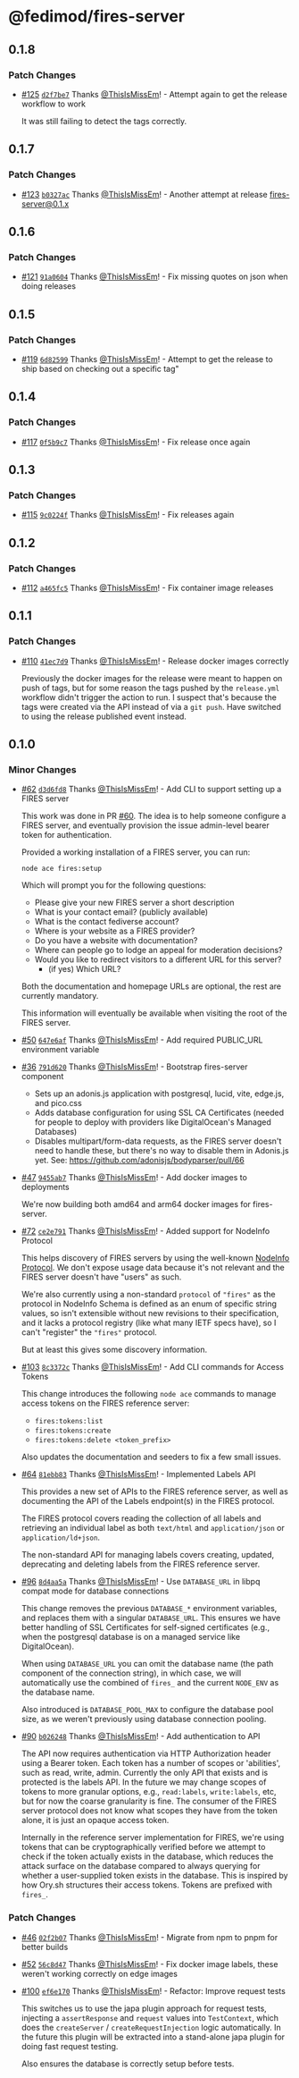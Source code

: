 # @fedimod/fires-server

## 0.1.8

### Patch Changes

- [#125](https://github.com/fedimod/fires/pull/125) [`d2f7be7`](https://github.com/fedimod/fires/commit/d2f7be786857367c4efae05786f3561f2853fecb) Thanks [@ThisIsMissEm](https://github.com/ThisIsMissEm)! - Attempt again to get the release workflow to work

  It was still failing to detect the tags correctly.

## 0.1.7

### Patch Changes

- [#123](https://github.com/fedimod/fires/pull/123) [`b0327ac`](https://github.com/fedimod/fires/commit/b0327ac0d54efbc05ab7067f11eff58fa3e717ed) Thanks [@ThisIsMissEm](https://github.com/ThisIsMissEm)! - Another attempt at release fires-server@0.1.x

## 0.1.6

### Patch Changes

- [#121](https://github.com/fedimod/fires/pull/121) [`91a0604`](https://github.com/fedimod/fires/commit/91a0604ec705ddf773f388484b71da2e7d69391b) Thanks [@ThisIsMissEm](https://github.com/ThisIsMissEm)! - Fix missing quotes on json when doing releases

## 0.1.5

### Patch Changes

- [#119](https://github.com/fedimod/fires/pull/119) [`6d82599`](https://github.com/fedimod/fires/commit/6d825995d9f352305240b34d6aae8041f9c1b243) Thanks [@ThisIsMissEm](https://github.com/ThisIsMissEm)! - Attempt to get the release to ship based on checking out a specific tag"

## 0.1.4

### Patch Changes

- [#117](https://github.com/fedimod/fires/pull/117) [`0f5b9c7`](https://github.com/fedimod/fires/commit/0f5b9c7c6f92abf286d67e62858c04698460c546) Thanks [@ThisIsMissEm](https://github.com/ThisIsMissEm)! - Fix release once again

## 0.1.3

### Patch Changes

- [#115](https://github.com/fedimod/fires/pull/115) [`9c0224f`](https://github.com/fedimod/fires/commit/9c0224f5ac66d167145068daf001409ee7958ac0) Thanks [@ThisIsMissEm](https://github.com/ThisIsMissEm)! - Fix releases again

## 0.1.2

### Patch Changes

- [#112](https://github.com/fedimod/fires/pull/112) [`a465fc5`](https://github.com/fedimod/fires/commit/a465fc5f20fc148123c42298b31ef73bbc796280) Thanks [@ThisIsMissEm](https://github.com/ThisIsMissEm)! - Fix container image releases

## 0.1.1

### Patch Changes

- [#110](https://github.com/fedimod/fires/pull/110) [`41ec7d9`](https://github.com/fedimod/fires/commit/41ec7d98d2ba367702b615079355b361bf724f9a) Thanks [@ThisIsMissEm](https://github.com/ThisIsMissEm)! - Release docker images correctly

  Previously the docker images for the release were meant to happen on push of tags, but for some reason the tags pushed by the `release.yml` workflow didn't trigger the action to run. I suspect that's because the tags were created via the API instead of via a `git push`. Have switched to using the release published event instead.

## 0.1.0

### Minor Changes

- [#62](https://github.com/fedimod/fires/pull/62) [`d3d6fd8`](https://github.com/fedimod/fires/commit/d3d6fd84ea0ce209939ebdd563ee8fbaa3579a30) Thanks [@ThisIsMissEm](https://github.com/ThisIsMissEm)! - Add CLI to support setting up a FIRES server

  This work was done in PR [#60](https://github.com/fedimod/fires/pull/60). The idea is to help someone configure a FIRES server, and eventually provision the issue admin-level bearer token for authentication.

  Provided a working installation of a FIRES server, you can run:

  ```
  node ace fires:setup
  ```

  Which will prompt you for the following questions:

  - Please give your new FIRES server a short description
  - What is your contact email? (publicly available)
  - What is the contact fediverse account?
  - Where is your website as a FIRES provider?
  - Do you have a website with documentation?
  - Where can people go to lodge an appeal for moderation decisions?
  - Would you like to redirect visitors to a different URL for this server?
    - (if yes) Which URL?

  Both the documentation and homepage URLs are optional, the rest are currently mandatory.

  This information will eventually be available when visiting the root of the FIRES server.

- [#50](https://github.com/fedimod/fires/pull/50) [`647e6af`](https://github.com/fedimod/fires/commit/647e6af2c551214855c0c617e30202a2900ad62e) Thanks [@ThisIsMissEm](https://github.com/ThisIsMissEm)! - Add required PUBLIC_URL environment variable

- [#36](https://github.com/fedimod/fires/pull/36) [`791d620`](https://github.com/fedimod/fires/commit/791d6206fb6a8bfa1e79c02952a3e5b71d36c636) Thanks [@ThisIsMissEm](https://github.com/ThisIsMissEm)! - Bootstrap fires-server component

  - Sets up an adonis.js application with postgresql, lucid, vite, edge.js, and pico.css
  - Adds database configuration for using SSL CA Certificates (needed for people to deploy with providers like DigitalOcean's Managed Databases)
  - Disables multipart/form-data requests, as the FIRES server doesn't need to handle these, but there's no way to disable them in Adonis.js yet. See: https://github.com/adonisjs/bodyparser/pull/66

- [#47](https://github.com/fedimod/fires/pull/47) [`9455ab7`](https://github.com/fedimod/fires/commit/9455ab7b8682bd3f4e73a95d8ff5f78ec9b7720f) Thanks [@ThisIsMissEm](https://github.com/ThisIsMissEm)! - Add docker images to deployments

  We're now building both amd64 and arm64 docker images for fires-server.

- [#72](https://github.com/fedimod/fires/pull/72) [`ce2e791`](https://github.com/fedimod/fires/commit/ce2e791625c66766a50b6dea47974d44c4bded67) Thanks [@ThisIsMissEm](https://github.com/ThisIsMissEm)! - Added support for NodeInfo Protocol

  This helps discovery of FIRES servers by using the well-known [NodeInfo
  Protocol](https://nodeinfo.diaspora.software/). We don't expose usage data
  because it's not relevant and the FIRES server doesn't have "users" as such.

  We're also currently using a non-standard `protocol` of `"fires"` as the
  protocol in NodeInfo Schema is defined as an enum of specific string values, so
  isn't extensible without new revisions to their specification, and it lacks a
  protocol registry (like what many IETF specs have), so I can't "register" the
  `"fires"` protocol.

  But at least this gives some discovery information.

- [#103](https://github.com/fedimod/fires/pull/103) [`8c3372c`](https://github.com/fedimod/fires/commit/8c3372c3972c623b02ed92a59a3d9654b069d418) Thanks [@ThisIsMissEm](https://github.com/ThisIsMissEm)! - Add CLI commands for Access Tokens

  This change introduces the following `node ace` commands to manage access tokens on the FIRES reference server:

  - `fires:tokens:list`
  - `fires:tokens:create`
  - `fires:tokens:delete <token_prefix>`

  Also updates the documentation and seeders to fix a few small issues.

- [#64](https://github.com/fedimod/fires/pull/64) [`81ebb83`](https://github.com/fedimod/fires/commit/81ebb830e3aecacbc36b8e96f6a3e75e03c97c37) Thanks [@ThisIsMissEm](https://github.com/ThisIsMissEm)! - Implemented Labels API

  This provides a new set of APIs to the FIRES reference server, as well as documenting the API of the Labels endpoint(s) in the FIRES protocol.

  The FIRES protocol covers reading the collection of all labels and retrieving an individual label as both `text/html` and `application/json` or `application/ld+json`.

  The non-standard API for managing labels covers creating, updated, deprecating and deleting labels from the FIRES reference server.

- [#96](https://github.com/fedimod/fires/pull/96) [`8d4aa5a`](https://github.com/fedimod/fires/commit/8d4aa5a4717bdc8a69fdb60f3f74db3629ce0f7e) Thanks [@ThisIsMissEm](https://github.com/ThisIsMissEm)! - Use `DATABASE_URL` in libpq compat mode for database connections

  This change removes the previous `DATABASE_*` environment variables, and replaces them with a singular `DATABASE_URL`. This ensures we have better handling of SSL Certificates for self-signed certificates (e.g., when the postgresql database is on a managed service like DigitalOcean).

  When using `DATABASE_URL` you can omit the database name (the path component of the connection string), in which case, we will automatically use the combined of `fires_` and the current `NODE_ENV` as the database name.

  Also introduced is `DATABASE_POOL_MAX` to configure the database pool size, as we weren't previously using database connection pooling.

- [#90](https://github.com/fedimod/fires/pull/90) [`b026248`](https://github.com/fedimod/fires/commit/b02624866628330ae6235d9e4c873239a5e7a170) Thanks [@ThisIsMissEm](https://github.com/ThisIsMissEm)! - Add authentication to API

  The API now requires authentication via HTTP Authorization header using a Bearer token. Each token has a number of scopes or 'abilities', such as read, write, admin. Currently the only API that exists and is protected is the labels API. In the future we may change scopes of tokens to more granular options, e.g., `read:labels`, `write:labels`, etc, but for now the coarse granularity is fine. The consumer of the FIRES server protocol does not know what scopes they have from the token alone, it is just an opaque access token.

  Internally in the reference server implementation for FIRES, we're using tokens that can be cryptographically verified before we attempt to check if the token actually exists in the database, which reduces the attack surface on the database compared to always querying for whether a user-supplied token exists in the database. This is inspired by how Ory.sh structures their access tokens. Tokens are prefixed with `fires_`.

### Patch Changes

- [#46](https://github.com/fedimod/fires/pull/46) [`02f2b07`](https://github.com/fedimod/fires/commit/02f2b07da20a218ee4bf3dd396547b21135617ea) Thanks [@ThisIsMissEm](https://github.com/ThisIsMissEm)! - Migrate from npm to pnpm for better builds

- [#52](https://github.com/fedimod/fires/pull/52) [`56c8d47`](https://github.com/fedimod/fires/commit/56c8d479e652f24b58c3d610ff18f6ddfd6968f5) Thanks [@ThisIsMissEm](https://github.com/ThisIsMissEm)! - Fix docker image labels, these weren't working correctly on edge images

- [#100](https://github.com/fedimod/fires/pull/100) [`ef6e170`](https://github.com/fedimod/fires/commit/ef6e1709a1a7634608974345d8e2d86b2ccf6e70) Thanks [@ThisIsMissEm](https://github.com/ThisIsMissEm)! - Refactor: Improve request tests

  This switches us to use the japa plugin approach for request tests, injecting a `assertResponse` and `request` values into `TestContext`, which does the `createServer` / `createRequestInjection` logic automatically. In the future this plugin will be extracted into a stand-alone japa plugin for doing fast request testing.

  Also ensures the database is correctly setup before tests.
